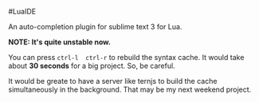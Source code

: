 #LuaIDE

An auto-completion plugin for sublime text 3 for Lua.

**NOTE: It's quite unstable now.**

You can press `ctrl-l  ctrl-r` to rebuild the syntax cache.
It would take about **30 seconds** for a big project. So, be careful.

It would be greate to have a server like ternjs to build the cache simultaneously in the background. That may be my next weekend project.